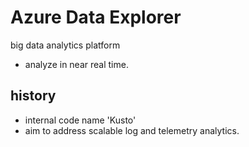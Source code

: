 # Azure Data Explorer
big data analytics platform 
- analyze in near real time.
## history
- internal code name 'Kusto'
- aim to address scalable log and telemetry analytics.

